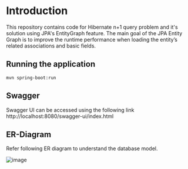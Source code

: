 # Introduction
This repository contains code for Hibernate n+1 query problem and it's solution using JPA's EntityGraph feature. The main goal of the JPA Entity Graph is to improve the runtime performance when loading the entity’s related associations and basic fields.

## Running the application
```mvn spring-boot:run```

## Swagger
Swagger UI can be accessed using the following link http://localhost:8080/swagger-ui/index.html

## ER-Diagram
Refer following ER diagram to understand the database model.

![image](https://github.com/muditshukla3/spring-data-nplus1/assets/2428568/5b93744d-e02b-4ede-a53c-77ac20e814d3)


